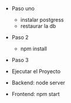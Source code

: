 - Paso uno
  - instalar postgress
  - restaurar la db
  
- Paso 2
  - npm install
  
- Paso 3 
- Ejecutar el Proyecto
 - Backend: node server
 - Frontend: npm start

